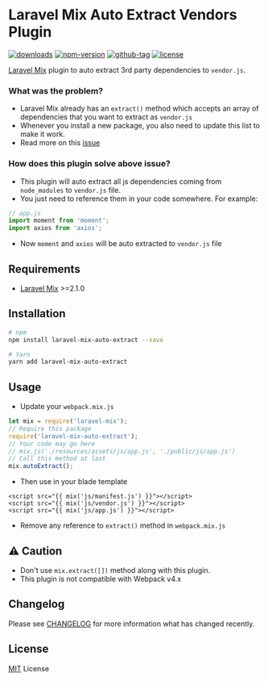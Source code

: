 # Laravel Mix Auto Extract Vendors Plugin

[![downloads](https://img.shields.io/npm/dt/laravel-mix-auto-extract.svg)](http://npm-stats.com/~packages/laravel-mix-auto-extract)
[![npm-version](https://img.shields.io/npm/v/laravel-mix-auto-extract.svg)](https://www.npmjs.com/package/laravel-mix-auto-extract)
[![github-tag](https://img.shields.io/github/tag/ankurk91/laravel-mix-auto-extract.svg?maxAge=1800)](https://github.com/ankurk91/laravel-mix-auto-extract/)
[![license](https://img.shields.io/github/license/ankurk91/laravel-mix-auto-extract.svg?maxAge=1800)](https://yarnpkg.com/en/package/laravel-mix-auto-extract)

[Laravel Mix](https://github.com/JeffreyWay/laravel-mix) plugin to auto extract 3rd party dependencies to `vendor.js`.

### What was the problem?
* Laravel Mix already has an `extract()` method which accepts an array of dependencies that you want to extract as `vendor.js` 
* Whenever you install a new package, you also need to update this list to make it work.
* Read more on this [issue](https://github.com/JeffreyWay/laravel-mix/issues/1233)

### How does this plugin solve above issue?
* This plugin will auto extract all js dependencies coming from `node_modules` to `vendor.js` file.
* You just need to reference them in your code somewhere. For example:
```js
// app.js
import moment from 'moment';
import axios from 'axios';
```
* Now `moment` and `axios` will be auto extracted to `vendor.js` file

## Requirements
* [Laravel Mix](https://github.com/JeffreyWay/laravel-mix) >=2.1.0

## Installation
```bash
# npm
npm install laravel-mix-auto-extract --save

# Yarn
yarn add laravel-mix-auto-extract
```

## Usage
* Update your `webpack.mix.js`
```js
let mix = require('laravel-mix');
// Require this package
require('laravel-mix-auto-extract');
// Your code may go here
// mix.js('./resources/assets/js/app.js', './public/js/app.js')
// Call this method at last
mix.autoExtract();
```
* Then use in your blade template
```blade
<script src="{{ mix('js/manifest.js') }}"></script>
<script src="{{ mix('js/vendor.js') }}"></script>
<script src="{{ mix('js/app.js') }}"></script>
```
* Remove any reference to `extract()` method in `webpack.mix.js`

## :warning: Caution
* Don't use `mix.extract([])` method along with this plugin.
* This plugin is not compatible with Webpack v4.x

## Changelog
Please see [CHANGELOG](CHANGELOG.md) for more information what has changed recently.

## License
[MIT](LICENSE.txt) License
